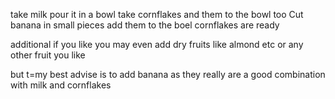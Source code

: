 take milk
pour it in a bowl
take cornflakes and them to the bowl too
Cut banana in small pieces 
add them to the boel
cornflakes are ready
 

 additional
 if you like you may even add dry fruits like almond etc or any other fruit you like

 but t=my best advise is to add banana as they really are a good combination with milk and cornflakes